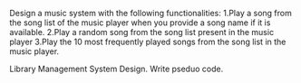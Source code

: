 Design a music system with the following functionalities:
1.Play a song from the song list of the music player when you provide a song name if it is
available.
2.Play a random song from the song list present in the music player
3.Play the 10 most frequently played songs from the song list in the music player.

Library Management System Design. Write pseduo code.



